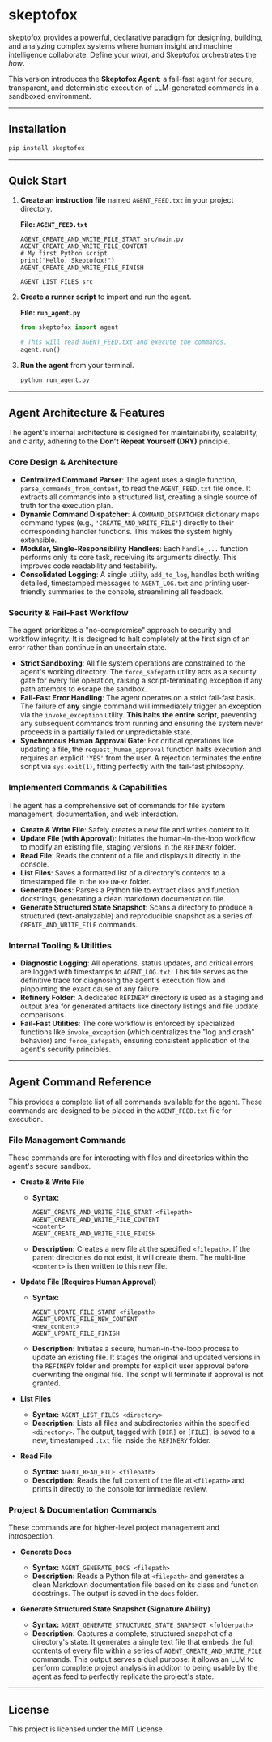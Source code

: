 # skeptofox

skeptofox provides a powerful, declarative paradigm for designing, building, and analyzing complex systems where human insight and machine intelligence collaborate. Define your *what*, and Skeptofox orchestrates the *how*.

This version introduces the **Skeptofox Agent**: a fail-fast agent for secure, transparent, and deterministic execution of LLM-generated commands in a sandboxed environment.

-----

## Installation

```bash
pip install skeptofox
```

-----

## Quick Start

1.  **Create an instruction file** named `AGENT_FEED.txt` in your project directory.

    **File: `AGENT_FEED.txt`**

    ```
    AGENT_CREATE_AND_WRITE_FILE_START src/main.py
    AGENT_CREATE_AND_WRITE_FILE_CONTENT
    # My first Python script
    print("Hello, Skeptofox!")
    AGENT_CREATE_AND_WRITE_FILE_FINISH

    AGENT_LIST_FILES src
    ```

2.  **Create a runner script** to import and run the agent.

    **File: `run_agent.py`**

    ```python
    from skeptofox import agent

    # This will read AGENT_FEED.txt and execute the commands.
    agent.run()
    ```

3.  **Run the agent** from your terminal.

    ```bash
    python run_agent.py
    ```

-----

## Agent Architecture & Features

The agent's internal architecture is designed for maintainability, scalability, and clarity, adhering to the **Don't Repeat Yourself (DRY)** principle.

### Core Design & Architecture

  * **Centralized Command Parser**: The agent uses a single function, `parse_commands_from_content`, to read the `AGENT_FEED.txt` file once. It extracts all commands into a structured list, creating a single source of truth for the execution plan.
  * **Dynamic Command Dispatcher**: A `COMMAND_DISPATCHER` dictionary maps command types (e.g., `'CREATE_AND_WRITE_FILE'`) directly to their corresponding handler functions. This makes the system highly extensible.
  * **Modular, Single-Responsibility Handlers**: Each `handle_...` function performs only its core task, receiving its arguments directly. This improves code readability and testability.
  * **Consolidated Logging**: A single utility, `add_to_log`, handles both writing detailed, timestamped messages to `AGENT_LOG.txt` and printing user-friendly summaries to the console, streamlining all feedback.

### Security & Fail-Fast Workflow

The agent prioritizes a "no-compromise" approach to security and workflow integrity. It is designed to halt completely at the first sign of an error rather than continue in an uncertain state.

  * **Strict Sandboxing**: All file system operations are constrained to the agent's working directory. The `force_safepath` utility acts as a security gate for every file operation, raising a script-terminating exception if any path attempts to escape the sandbox.
  * **Fail-Fast Error Handling**: The agent operates on a strict fail-fast basis. The failure of **any** single command will immediately trigger an exception via the `invoke_exception` utility. **This halts the entire script**, preventing any subsequent commands from running and ensuring the system never proceeds in a partially failed or unpredictable state.
  * **Synchronous Human Approval Gate**: For critical operations like updating a file, the `request_human_approval` function halts execution and requires an explicit `'YES'` from the user. A rejection terminates the entire script via `sys.exit(1)`, fitting perfectly with the fail-fast philosophy.

### Implemented Commands & Capabilities

The agent has a comprehensive set of commands for file system management, documentation, and web interaction.

  * **Create & Write File**: Safely creates a new file and writes content to it.
  * **Update File (with Approval)**: Initiates the human-in-the-loop workflow to modify an existing file, staging versions in the `REFINERY` folder.
  * **Read File**: Reads the content of a file and displays it directly in the console.
  * **List Files**: Saves a formatted list of a directory's contents to a timestamped file in the `REFINERY` folder.
  * **Generate Docs**: Parses a Python file to extract class and function docstrings, generating a clean markdown documentation file.
  * **Generate Structured State Snapshot**: Scans a directory to produce a structured (text-analyzable) and reproducible snapshot as a series of `CREATE_AND_WRITE_FILE` commands.

### Internal Tooling & Utilities

  * **Diagnostic Logging**: All operations, status updates, and critical errors are logged with timestamps to `AGENT_LOG.txt`. This file serves as the definitive trace for diagnosing the agent's execution flow and pinpointing the exact cause of any failure.
  * **Refinery Folder**: A dedicated `REFINERY` directory is used as a staging and output area for generated artifacts like directory listings and file update comparisons.
  * **Fail-Fast Utilities**: The core workflow is enforced by specialized functions like `invoke_exception` (which centralizes the "log and crash" behavior) and `force_safepath`, ensuring consistent application of the agent's security principles.

-----

## Agent Command Reference

This provides a complete list of all commands available for the agent. These commands are designed to be placed in the `AGENT_FEED.txt` file for execution.

### File Management Commands

These commands are for interacting with files and directories within the agent's secure sandbox.

  * **Create & Write File**

      * **Syntax:**
        ```
        AGENT_CREATE_AND_WRITE_FILE_START <filepath>
        AGENT_CREATE_AND_WRITE_FILE_CONTENT
        <content>
        AGENT_CREATE_AND_WRITE_FILE_FINISH
        ```
      * **Description:** Creates a new file at the specified `<filepath>`. If the parent directories do not exist, it will create them. The multi-line `<content>` is then written to this new file.

  * **Update File (Requires Human Approval)**

      * **Syntax:**
        ```
        AGENT_UPDATE_FILE_START <filepath>
        AGENT_UPDATE_FILE_NEW_CONTENT
        <new_content>
        AGENT_UPDATE_FILE_FINISH
        ```
      * **Description:** Initiates a secure, human-in-the-loop process to update an existing file. It stages the original and updated versions in the `REFINERY` folder and prompts for explicit user approval before overwriting the original file. The script will terminate if approval is not granted.

  * **List Files**

      * **Syntax:** `AGENT_LIST_FILES <directory>`
      * **Description:** Lists all files and subdirectories within the specified `<directory>`. The output, tagged with `[DIR]` or `[FILE]`, is saved to a new, timestamped `.txt` file inside the `REFINERY` folder.

  * **Read File**

      * **Syntax:** `AGENT_READ_FILE <filepath>`
      * **Description:** Reads the full content of the file at `<filepath>` and prints it directly to the console for immediate review.

### Project & Documentation Commands

These commands are for higher-level project management and introspection.

  * **Generate Docs**

      * **Syntax:** `AGENT_GENERATE_DOCS <filepath>`
      * **Description:** Reads a Python file at `<filepath>` and generates a clean Markdown documentation file based on its class and function docstrings. The output is saved in the `docs` folder.


* **Generate Structured State Snapshot (Signature Ability)**
    * **Syntax:** `AGENT_GENERATE_STRUCTURED_STATE_SNAPSHOT <folderpath>`
    * **Description:** Captures a complete, structured snapshot of a directory's state. It generates a single text file that embeds the full contents of every file within a series of `AGENT_CREATE_AND_WRITE_FILE` commands. This output serves a dual purpose: it allows an LLM to perform complete project analysis in additon to being usable by the agent as feed to perfectly replicate the project's state.

-----

## License

This project is licensed under the MIT License.